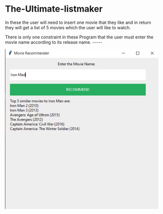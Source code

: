 # The-Ultimate-listmaker
In these the user will need to insert one movie that they like and in return they will get a list of 5 movies which the user will like to watch.
</h1>There is only one constraint in these Program that the user must enter the movie name according to its release name.</h1>
-----
<p align="center">
  <img src = "Example.png"/>

</p>

